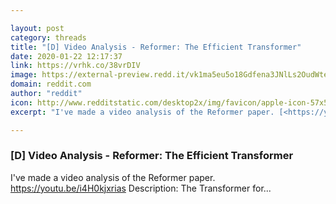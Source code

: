 ```yaml
---

layout: post
category: threads
title: "[D] Video Analysis - Reformer: The Efficient Transformer"
date: 2020-01-22 12:17:37
link: https://vrhk.co/38vrDIV
image: https://external-preview.redd.it/vk1ma5eu5o18Gdfena3JNlLs2OudWtexsvgcMQjCKJg.jpg?width=480&height=251.308900524&auto=webp&s=ba0ee96b53743aabe4d3d1e2a09c36de1bda9786
domain: reddit.com
author: "reddit"
icon: http://www.redditstatic.com/desktop2x/img/favicon/apple-icon-57x57.png
excerpt: "I've made a video analysis of the Reformer paper. [<https://youtu.be/i4H0kjxrias>](<https://youtu.be/i4H0kjxrias>) Description: The Transformer for..."

---
```


### [D] Video Analysis - Reformer: The Efficient Transformer

I've made a video analysis of the Reformer paper. [<https://youtu.be/i4H0kjxrias>](<https://youtu.be/i4H0kjxrias>) Description: The Transformer for...